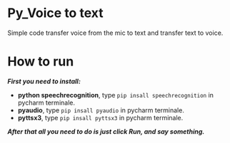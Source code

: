# Py_Voice to text
Simple code transfer voice from the mic to text and transfer text to voice.

# How to run

***First you need to install:***

- **python speechrecognition**, type ```pip insall speechrecognition``` in pycharm terminale.
- **pyaudio**, type ```pip insall pyaudio``` in pycharm terminale.
- **pyttsx3**, type ```pip insall pyttsx3``` in pycharm terminale.

***After that all you need to do is just click Run, and say something.***
